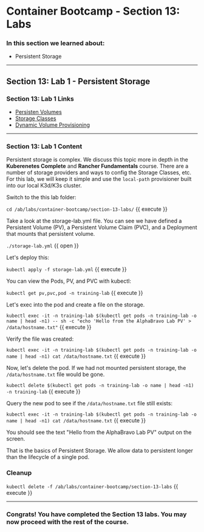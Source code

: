 # Container Bootcamp - Section 13: Labs

### In this section we learned about:

* Persistent Storage

____

## Section 13: Lab 1 - Persistent Storage

### Section 13: Lab 1 Links

* [Persisten Volumes](https://kubernetes.io/docs/concepts/storage/persistent-volumes/)
* [Storage Classes](https://kubernetes.io/docs/concepts/storage/storage-classes/)
* [Dynamic Volume Provisioning](https://kubernetes.io/docs/concepts/storage/dynamic-provisioning/)

____

### Section 13: Lab 1 Content

Persistent storage is complex. We discuss this topic more in depth in the **Kuberenetes Complete** and **Rancher Fundamentals** course. There are a number of storage providers and ways to config the Storage Classes, etc. For this lab, we will keep it simple and use the `local-path` provisioner built into our local K3d/K3s cluster.

Switch to the this lab folder:

`cd /ab/labs/container-bootcamp/section-13-labs/` {{ execute }}

Take a look at the storage-lab.yml file. You can see we have defined a Persistent Volume (PV), a Persistent Volume Claim (PVC), and a Deployment that mounts that persistent volume.

`./storage-lab.yml` {{ open }}

Let's deploy this:

`kubectl apply -f storage-lab.yml` {{ execute }}

You can view the Pods, PV, and PVC with kubectl:

`kubectl get pv,pvc,pod -n training-lab` {{ execute }}

Let's exec into the pod and create a file on the storage.

`kubectl exec -it -n training-lab $(kubectl get pods -n training-lab -o name | head -n1) -- sh -c "echo 'Hello from the AlphaBravo Lab PV' > /data/hostname.txt"` {{ execute }}

Verify the file was created:

`kubectl exec -it -n training-lab $(kubectl get pods -n training-lab -o name | head -n1) cat /data/hostname.txt` {{ execute }}

Now, let's delete the pod. If we had not mounted persistent storage, the `/data/hostname.txt` file would be gone.

`kubectl delete $(kubectl get pods -n training-lab -o name | head -n1) -n training-lab` {{ execute }}

Query the new pod to see if the `/data/hostname.txt` file still exists:

`kubectl exec -it -n training-lab $(kubectl get pods -n training-lab -o name | head -n1) cat /data/hostname.txt` {{ execute }}

You should see the text "Hello from the AlphaBravo Lab PV" output on the screen.

That is the basics of Persistent Storage. We allow data to persistent longer than the lifecycle of a single pod.


### Cleanup

`kubectl delete -f /ab/labs/container-bootcamp/section-13-labs` {{ execute }}

----

### Congrats! You have completed the Section 13 labs. You may now proceed with the rest of the course.